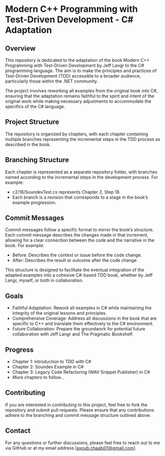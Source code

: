 # Modern C++ Programming with Test-Driven Development - C# Adaptation
## Overview

This repository is dedicated to the adaptation of the book Modern C++ Programming with Test-Driven Development by Jeff Langr to the C# programming language. The aim is to make the principles and practices of Test-Driven Development (TDD) accessible to a broader audience, particularly those within the .NET community.

The project involves reworking all examples from the original book into C#, ensuring that the adaptation remains faithful to the spirit and intent of the original work while making necessary adjustments to accommodate the specifics of the C# language.

## Project Structure

The repository is organized by chapters, with each chapter containing multiple branches representing the incremental steps in the TDD process as described in the book.

## Branching Structure

Each chapter is represented as a separate repository folder, with branches named according to the incremental steps in the development process. For example:

 - c2/18/SoundexTest.cs represents Chapter 2, Step 18.
 - Each branch is a revision that corresponds to a stage in the book’s example progression.

## Commit Messages

Commit messages follow a specific format to mirror the book’s structure. Each commit message describes the changes made in that increment, allowing for a clear connection between the code and the narrative in the book. For example:

 - Before: Describes the context or issue before the code change.
 - After: Describes the result or outcome after the code change.

This structure is designed to facilitate the eventual integration of the adapted examples into a cohesive C#-based TDD book, whether by Jeff Langr, myself, or both in collaboration.

## Goals

 - Faithful Adaptation: Rework all examples in C# while maintaining the integrity of the original lessons and principles.
 - Comprehensive Coverage: Address all discussions in the book that are specific to C++ and translate them effectively to the C# environment.
 - Future Collaboration: Prepare the groundwork for potential future collaboration with Jeff Langr and The Pragmatic Bookshelf.
 
## Progress
 - Chapter 1: Introduction to TDD with C#
 - Chapter 2: Soundex Example in C#
 - Chapter 3: Legacy Code Refactoring (WAV Snippet Publisher) in C#
 - More chapters to follow…
 
## Contributing

If you are interested in contributing to this project, feel free to fork the repository and submit pull requests. Please ensure that any contributions adhere to the branching and commit message structure outlined above.

## Contact

For any questions or further discussions, please feel free to reach out to me via GitHub or at my email address [ayoub.chaabi01@gmail.com].


